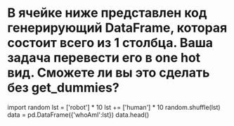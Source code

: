 # В ячейке ниже представлен код генерирующий DataFrame, которая состоит всего из 1 столбца. Ваша задача перевести его в one hot вид. Сможете ли вы это сделать без get_dummies?
import random
lst = ['robot'] * 10
lst += ['human'] * 10
random.shuffle(lst)
data = pd.DataFrame({'whoAmI':lst})
data.head()
